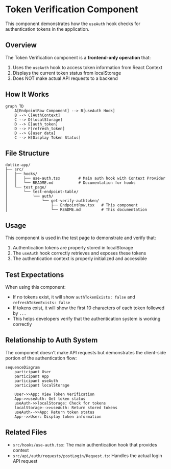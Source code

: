 # Token Verification Component

This component demonstrates how the `useAuth` hook checks for authentication tokens in the application.

## Overview

The Token Verification component is a **frontend-only operation** that:

1. Uses the `useAuth` hook to access token information from React Context
2. Displays the current token status from localStorage
3. Does NOT make actual API requests to a backend

## How It Works

```mermaid
graph TD
    A[EndpointRow Component] --> B[useAuth Hook]
    B --> C[AuthContext]
    C --> D[localStorage]
    D --> E[auth_token]
    D --> F[refresh_token]
    D --> G[user data]
    C --> H[Display Token Status]
```

## File Structure

```
dottie-app/
├── src/
│   ├── hooks/
│   │   ├── use-auth.tsx        # Main auth hook with Context Provider
│   │   └── README.md           # Documentation for hooks
│   └── test_page/
│       └── test-endpoint-table/
│           └── auth/
│               └── get-verify-authtoken/
│                   ├── EndpointRow.tsx   # This component
│                   └── README.md         # This documentation
```

## Usage

This component is used in the test page to demonstrate and verify that:

1. Authentication tokens are properly stored in localStorage
2. The `useAuth` hook correctly retrieves and exposes these tokens
3. The authentication context is properly initialized and accessible

## Test Expectations

When using this component:

- If no tokens exist, it will show `authTokenExists: false` and `refreshTokenExists: false`
- If tokens exist, it will show the first 10 characters of each token followed by `...`
- This helps developers verify that the authentication system is working correctly

## Relationship to Auth System

The component doesn't make API requests but demonstrates the client-side portion of the authentication flow:

```mermaid
sequenceDiagram
    participant User
    participant App
    participant useAuth
    participant localStorage
    
    User->>App: View Token Verification
    App->>useAuth: Get token status
    useAuth->>localStorage: Check for tokens
    localStorage-->>useAuth: Return stored tokens
    useAuth-->>App: Return token status
    App-->>User: Display token information
```

## Related Files

- `src/hooks/use-auth.tsx`: The main authentication hook that provides context
- `src/api/auth/requests/postLogin/Request.ts`: Handles the actual login API request 